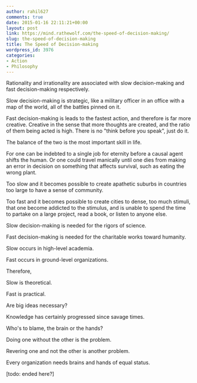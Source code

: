 ```yaml
---
author: rahil627
comments: true
date: 2015-01-16 22:11:21+00:00
layout: post
link: https://mind.rathewolf.com/the-speed-of-decision-making/
slug: the-speed-of-decision-making
title: The Speed of Decision-making
wordpress_id: 3976
categories:
- Action
- Philosophy
---
```


Rationality and irrationality are associated with slow decision-making and fast decision-making respectively.

Slow decision-making is strategic, like a military officer in an office with a map of the world, all of the battles pinned on it.

Fast decision-making is leads to the fastest action, and therefore is far more creative. Creative in the sense that more thoughts are created, and the ratio of them being acted is high. There is no "think before you speak", just do it.

The balance of the two is the most important skill in life.

For one can be indebted to a single job for eternity before a causal agent shifts the human. Or one could travel manically until one dies from making an error in decision on something that affects survival, such as eating the wrong plant.

Too slow and it becomes possible to create apathetic suburbs in countries too large to have a sense of community.

Too fast and it becomes possible to create cities to dense, too much stimuli, that one become addicted to the stimulus, and is unable to spend the time to partake on a large project, read a book, or listen to anyone else.

Slow decision-making is needed for the rigors of science.

Fast decision-making is needed for the charitable works toward humanity.

Slow occurs in high-level academia.

Fast occurs in ground-level organizations.

Therefore,

Slow is theoretical.

Fast is practical.

Are big ideas necessary?

Knowledge has certainly progressed since savage times.

Who's to blame, the brain or the hands?

Doing one without the other is the problem.

Revering one and not the other is another problem.

Every organization needs brains and hands of equal status.

[todo: ended here?]
